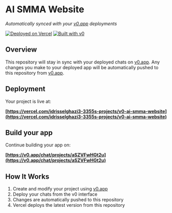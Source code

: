 # AI SMMA Website

*Automatically synced with your [v0.app](https://v0.app) deployments*

[![Deployed on Vercel](https://img.shields.io/badge/Deployed%20on-Vercel-black?style=for-the-badge&logo=vercel)](https://vercel.com/idrisselghazi3-3355s-projects/v0-ai-smma-website)
[![Built with v0](https://img.shields.io/badge/Built%20with-v0.app-black?style=for-the-badge)](https://v0.app/chat/projects/aSZVFwHGt2u)

## Overview

This repository will stay in sync with your deployed chats on [v0.app](https://v0.app).
Any changes you make to your deployed app will be automatically pushed to this repository from [v0.app](https://v0.app).

## Deployment

Your project is live at:

**[https://vercel.com/idrisselghazi3-3355s-projects/v0-ai-smma-website](https://vercel.com/idrisselghazi3-3355s-projects/v0-ai-smma-website)**

## Build your app

Continue building your app on:

**[https://v0.app/chat/projects/aSZVFwHGt2u](https://v0.app/chat/projects/aSZVFwHGt2u)**

## How It Works

1. Create and modify your project using [v0.app](https://v0.app)
2. Deploy your chats from the v0 interface
3. Changes are automatically pushed to this repository
4. Vercel deploys the latest version from this repository